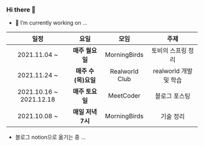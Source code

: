### Hi there 👋

- 🔭 I’m currently working on ...

|**일정**|**요일**|**모임**|**주제**|
|:---:|:---:|:---:|:---:|
|2021.11.04 ~ |**매주 월요일**|MorningBirds|토비의 스프링 정리|
|2021.11.24 ~ |**매주 수(목)요일**|Realworld Club|realworld 개발 및 학습|
|2021.10.16 ~ 2021.12.18|**매주 토요일**|MeetCoder|블로그 포스팅|
|2021.10.08 ~ |**매일 저녁 7시**|MorningBirds|기술 정리|

- 블로그 notion으로 옮기는 중 ...

<!-- |2021.09.27 ~ |**매주 월요일**|개발자 소규모 모임|알고리즘 ~ing| -->
<!-- |2021.09.08 ~ 2021.11.03|**매주 화요일**|Realworld Club|realworld 개발 및 학습|-->
<!--
**SeokRae/SeokRae** is a ✨ _special_ ✨ repository because its `README.md` (this file) appears on your GitHub profile.

Here are some ideas to get you started:

- 🔭 I’m currently working on ...
- 🌱 I’m currently learning ...
- 👯 I’m looking to collaborate on ...
- 🤔 I’m looking for help with ...
- 💬 Ask me about ...
- 📫 How to reach me: ...
- 😄 Pronouns: ...
- ⚡ Fun fact: ...
-->
